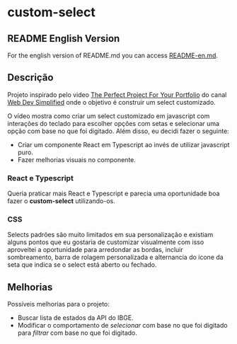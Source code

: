 # custom-select

## README English Version
For the english version of README.md you can access [README-en.md](https://github.com/dergeister/custom-select/blob/main/README-en.md).

## Descrição
Projeto inspirado pelo video [The Perfect Project For Your Portfolio](https://www.youtube.com/watch?v=Fc-oyl31mRI) do canal [Web Dev Simplified](https://www.youtube.com/@WebDevSimplified) onde o objetivo é construir um select customizado.

O vídeo mostra como criar um select customizado em javascript com interações do teclado para escolher opções com setas e selecionar uma opção com base no que foi digitado. Além disso, eu decidi fazer o seguinte:
- Criar um componente React em Typescript ao invés de utilizar javascript puro.
- Fazer melhorias visuais no componente.

### React e Typescript
Queria praticar mais React e Typescript e parecia uma oportunidade boa fazer o **custom-select** utilizando-os.

### CSS
Selects padrões são muito limitados em sua personalização e existiam alguns pontos que eu gostaria de customizar visualmente com isso aproveitei a oportunidade para arredondar as bordas, incluir sombreamento, barra de rolagem personalizada e alternancia do ícone da seta que indica se o select está aberto ou fechado.

## Melhorias
Possíveis melhorias para o projeto:
- Buscar lista de estados da API do IBGE.
- Modificar o comportamento de _selecionar_ com base no que foi digitado para _filtrar_ com base no que foi digitado.